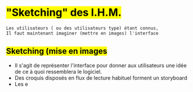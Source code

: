 # <mark class="hltr-blue hltr-bold">"Sketching" des I.H.M.</mark>


	Les utilisateurs ( ou des utilisateurs type) étant connus,
	Il faut maintenant imaginer (mettre en images) l'interface
## <mark class="hltr-purple hltr-bold">Sketching (mise en images</mark>

- Il s'agit de représenter l'interface pour donner aux utilisateurs une idée de ce à quoi ressemblera le logiciel.
- Des croquis disposés en flux de lecture habituel forment un storyboard
- Les e


